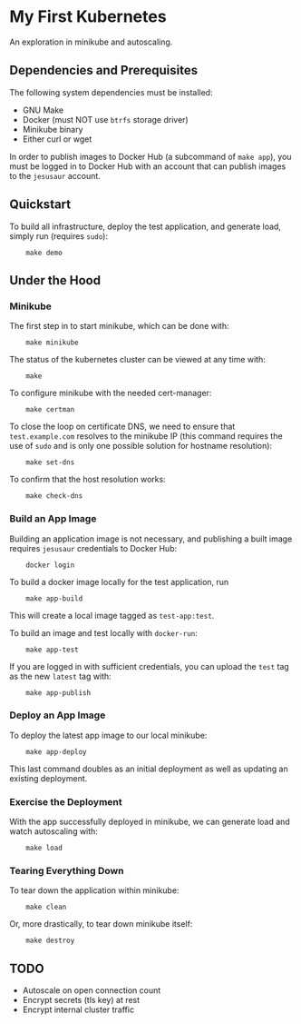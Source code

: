# My First Kubernetes

An exploration in minikube and autoscaling.

## Dependencies and Prerequisites

The following system dependencies must be installed:
* GNU Make
* Docker (must NOT use `btrfs` storage driver)
* Minikube binary
* Either curl or wget

In order to publish images to Docker Hub (a subcommand of `make app`),
you must be logged in to Docker Hub with an account that can publish
images to the `jesusaur` account.


## Quickstart

To build all infrastructure, deploy the test application, and generate load,
simply run (requires `sudo`):
```
    make demo
```


## Under the Hood

### Minikube

The first step in to start minikube, which can be done with:
```
    make minikube
```

The status of the kubernetes cluster can be viewed at any time with:
```
    make
```

To configure minikube with the needed cert-manager:
```
    make certman
```

To close the loop on certificate DNS, we need to ensure that `test.example.com`
resolves to the minikube IP (this command requires the use of `sudo` and is only
one possible solution for hostname resolution):
```
    make set-dns
```

To confirm that the host resolution works:
```
    make check-dns
```


### Build an App Image

Building an application image is not necessary, and publishing a built image
requires `jesusaur` credentials to Docker Hub:
```
    docker login
```

To build a docker image locally for the test application, run
```
    make app-build
```
This will create a local image tagged as `test-app:test`.

To build an image and test locally with `docker-run`:
```
    make app-test
```

If you are logged in with sufficient credentials, you can upload the
`test` tag as the new `latest` tag with:
```
    make app-publish
```

### Deploy an App Image

To deploy the latest app image to our local minikube:
```
    make app-deploy
```

This last command doubles as an initial deployment as well as updating an
existing deployment.


### Exercise the Deployment

With the app successfully deployed in minikube, we can generate load and watch
autoscaling with:
```
    make load
```

### Tearing Everything Down

To tear down the application within minikube:
```
    make clean
```

Or, more drastically, to tear down minikube itself:
```
    make destroy
```

## TODO

* Autoscale on open connection count
* Encrypt secrets (tls key) at rest
* Encrypt internal cluster traffic
